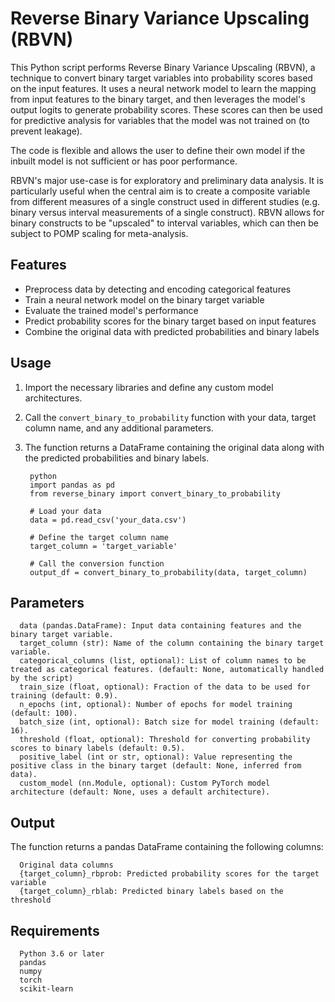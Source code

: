 # Reverse Binary Variance Upscaling (RBVN)

This Python script performs Reverse Binary Variance Upscaling (RBVN), a technique to convert binary target variables into probability scores based on the input features. It uses a neural network model to learn the mapping from input features to the binary target, and then leverages the model's output logits to generate probability scores. These scores can then be used for predictive analysis for variables that the model was not trained on (to prevent leakage).

The code is flexible and allows the user to define their own model if the inbuilt model is not sufficient or has poor performance.

RBVN's major use-case is for exploratory and preliminary data analysis. It is particularly useful when the central aim is to create a composite variable from different measures of a single construct used in different studies (e.g. binary versus interval measurements of a single construct). RBVN allows for binary constructs to be "upscaled" to interval variables, which can then be subject to POMP scaling for meta-analysis.

## Features

- Preprocess data by detecting and encoding categorical features
- Train a neural network model on the binary target variable
- Evaluate the trained model's performance
- Predict probability scores for the binary target based on input features
- Combine the original data with predicted probabilities and binary labels

## Usage

1. Import the necessary libraries and define any custom model architectures.
2. Call the `convert_binary_to_probability` function with your data, target column name, and any additional parameters.
3. The function returns a DataFrame containing the original data along with the predicted probabilities and binary labels.

        python
        import pandas as pd
        from reverse_binary import convert_binary_to_probability
        
        # Load your data
        data = pd.read_csv('your_data.csv')
        
        # Define the target column name
        target_column = 'target_variable'
        
        # Call the conversion function
        output_df = convert_binary_to_probability(data, target_column)

## Parameters

      data (pandas.DataFrame): Input data containing features and the binary target variable.
      target_column (str): Name of the column containing the binary target variable.
      categorical_columns (list, optional): List of column names to be treated as categorical features. (default: None, automatically handled by the script)
      train_size (float, optional): Fraction of the data to be used for training (default: 0.9).
      n_epochs (int, optional): Number of epochs for model training (default: 100).
      batch_size (int, optional): Batch size for model training (default: 16).
      threshold (float, optional): Threshold for converting probability scores to binary labels (default: 0.5).
      positive_label (int or str, optional): Value representing the positive class in the binary target (default: None, inferred from data).
      custom_model (nn.Module, optional): Custom PyTorch model architecture (default: None, uses a default architecture).

## Output
The function returns a pandas DataFrame containing the following columns:

      Original data columns
      {target_column}_rbprob: Predicted probability scores for the target variable
      {target_column}_rblab: Predicted binary labels based on the threshold

## Requirements

      Python 3.6 or later
      pandas
      numpy
      torch
      scikit-learn
